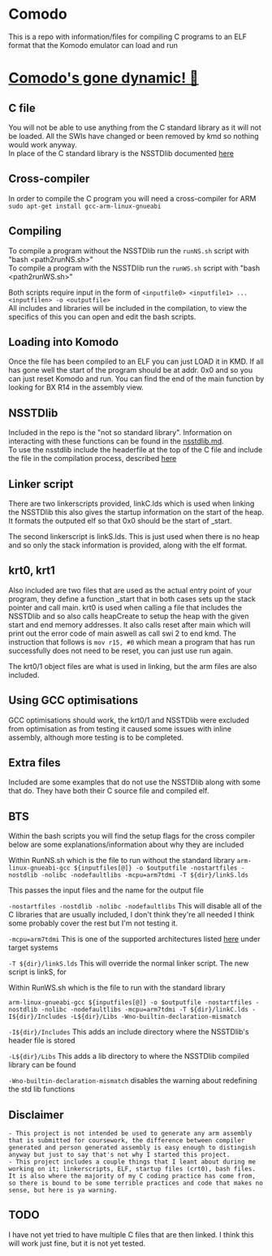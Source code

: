 # Comodo
This is a repo with information/files for compiling C programs to an ELF format that the Komodo emulator can load and run

# [Comodo's gone dynamic! 🥳](./NSSTDLib.md#Dynamic-memory-allocation)

## C file
You will not be able to use anything from the C standard library as it will not be loaded. All the SWIs have changed or been removed by kmd so nothing would work anyway.  
In place of the C standard library is the NSSTDlib documented [here](NSSTDLib.md)

## Cross-compiler
In order to compile the C program you will need a cross-compiler for ARM  
`sudo apt-get install gcc-arm-linux-gnueabi`

## Compiling
To compile a program without the NSSTDlib run the `runNS.sh` script with "bash <path2runNS.sh>"  
To compile a program with the NSSTDlib run the `runWS.sh` script with "bash <path2runWS.sh>" 

Both scripts require input in the form of `<inputfile0> <inputfile1> ... <inputfilen> -o <outputfile>`  
All includes and libraries will be included in the compilation, to view the specifics of this you can open and edit the bash scripts.

## Loading into Komodo
Once the file has been compiled to an ELF you can just LOAD it in KMD.
If all has gone well the start of the program should be at addr. 0x0 and so you can just reset Komodo and run. You can find the end of the main function by looking for BX R14 in the assembly view.  

## NSSTDlib
Included in the repo is the "not so standard library". 
Information on interacting with these functions can be found in the [nsstdlib.md](NSSTDLib.md).  
To use the nsstdlib include the headerfile at the top of the C file and include the file in the compilation process, described [here](#Compiling)

## Linker script
There are two linkerscripts provided, linkC.lds which is used when linking the NSSTDlib this also gives the startup information on the start of the heap. It formats the outputed elf so that 0x0 should be the start of _start.

The second linkerscript is linkS.lds. This is just used when there is no heap and so only the stack information is provided, along with the elf format.

## krt0, krt1
Also included are two files that are used as the actual entry point of your program, they define a function _start that in both cases sets up the stack pointer and call main. krt0 is used when calling a file that includes the NSSTDlib and so also calls heapCreate to setup the heap with the given start and end memory addresses. It also calls reset after main which will print out the error code of main aswell as call swi 2 to end kmd. The instruction that follows is `mov r15, #0` which mean a program that has run successfully does not need to be reset, you can just use run again.

The krt0/1 object files are what is used in linking, but the arm files are also included.

## Using GCC optimisations
GCC optimisations should work, the krt0/1 and NSSTDlib were excluded from optimisation as from testing it caused some issues with inline assembly, although more testing is to be completed.

## Extra files
Included are some examples that do not use the NSSTDlib along with some that do. They have both their C source file and compiled elf.

## BTS
Within the bash scripts you will find the setup flags for the cross compiler below are some explanations/information about why they are included  

Within RunNS.sh which is the file to run without the standard library
`arm-linux-gnueabi-gcc ${inputfiles[@]} -o $outputfile -nostartfiles -nostdlib -nolibc -nodefaultlibs -mcpu=arm7tdmi -T ${dir}/linkS.lds`
 
This passes the input files and the name for the output file  

`-nostartfiles -nostdlib -nolibc -nodefaultlibs` This will disable all of the C libraries that are usually included, I don't think they're all needed I think some probably cover the rest but I'm not testing it.

`-mcpu=arm7tdmi` This is one of the supported architectures listed [here](https://studentnet.cs.manchester.ac.uk/resources/software/komodo/) under target systems

`-T ${dir}/linkS.lds` This will override the normal linker script. The new script is linkS, for 

Within RunWS.sh which is the file to run with the standard library

`arm-linux-gnueabi-gcc ${inputfiles[@]} -o $outputfile -nostartfiles -nostdlib -nolibc -nodefaultlibs -mcpu=arm7tdmi -T ${dir}/linkC.lds -I${dir}/Includes -L${dir}/Libs -Wno-builtin-declaration-mismatch`

`-I${dir}/Includes` This adds an include directory where the NSSTDlib's header file is stored

`-L${dir}/Libs` This adds a lib directory to where the NSSTDlib compiled library can be found

`-Wno-builtin-declaration-mismatch` disables the warning about redefining the std lib functions

## Disclaimer
	- This project is not intended be used to generate any arm assembly that is submitted for coursework, the difference between compiler generated and person generated assembly is easy enough to distingish anyway but just to say that's not why I started this project.
	- This project includes a couple things that I leant about during me working on it; linkerscripts, ELF, startup files (crt0), bash files. It is also where the majority of my C coding practice has come from, so there is bound to be some terrible practices and code that makes no sense, but here is ya warning.

## TODO
I have not yet tried to have multiple C files that are then linked. I think this will work just fine, but it is not yet tested.    

